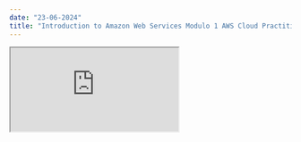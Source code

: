 ```yaml
---
date: "23-06-2024"
title: "Introduction to Amazon Web Services Modulo 1 AWS Cloud Practitioner Essentials Español"
---
```

<iframe src="https://www.youtube.com/embed/zRTD12HncQ8" allowfullscreen></iframe>
